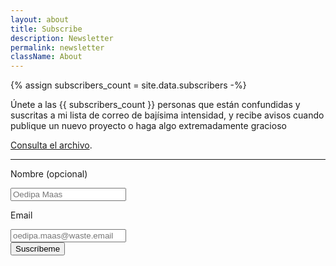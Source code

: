 ```yaml
---
layout: about
title: Subscribe
description: Newsletter
permalink: newsletter
className: About
---
```


{% assign subscribers_count = site.data.subscribers -%}

Únete a las {{ subscribers_count }} personas que están confundidas y suscritas a mi lista de correo de bajísima intensidad, y recibe avisos cuando publique un nuevo proyecto o haga algo extremadamente gracioso

[Consulta el archivo](/tags/newsletter).

<hr />

<div class="Contact">
<form class="Form" method="post" action="https://mailer.javier.computer/subscription/form">
<input type="hidden" name="nonce" />
<input type="hidden" name="l" value="10546b54-985f-41ab-836c-eac7e11477ef"/>
<input type="text" name="important" id="important" style="display:none">

<label class="Label" for="name">Nombre <span class="is-optional">(opcional)</span></label>

<div class="Input__field">
<input class="Input" type="text" name="name" placeholder="Oedipa Maas" />
</div>

<label class="Label" for="email">Email</label>

<div class="Input__field">
<input class="Input" type="email" name="email" placeholder="oedipa.maas@waste.email" required />
</div>

<div class="Actions"><input class="Button" type="submit" value="Suscríbeme" /></div>
</form>
</div>
